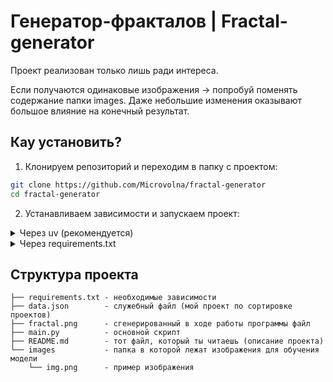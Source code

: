 # Генератор-фракталов | Fractal-generator

Проект реализован только лишь ради интереса.

Если получаются одинаковые изображения -> попробуй поменять содержание папки images. Даже небольшие изменения оказывают большое влияние на конечный результат.

## Кау установить?

1. Клонируем репозиторий и переходим в папку с проектом:

```bash
git clone https://github.com/Microvolna/fractal-generator
cd fractal-generator
```

2. Устанавливаем зависимости и запускаем проект:

<details>
    <summary>Через uv (рекомендуется)</summary>

Устанавливаем `uv` (если еще не установлен):

Linux:

```bash
curl -LsSf https://astral.sh/uv/install.sh | sh
```

Windows:

```bash
powershell -ExecutionPolicy ByPass -c "irm https://astral.sh/uv/install.ps1 | iex"
```

Запускаем:

```bash
uv run bot.py
```
</details>


<details>
    <summary>Через requirements.txt</summary>

``` sh
pip install -r requirements.txt
```

или

``` sh
python -m pip install -r requirements.txt
```

3. Запускаем main.py

``` sh
python main.py
```
</details>

## Структура проекта

```
├── requirements.txt - необходимые зависимости
├── data.json        - служебный файл (мой проект по сортировке проектов)
├── fractal.png      - сгенерированный в ходе работы программы файл
├── main.py          - основной скрипт
├── README.md        - тот файл, который ты читаешь (описание проекта)
└── images           - папка в которой лежат изображения для обучения модели
    └── img.png      - пример изображения
```